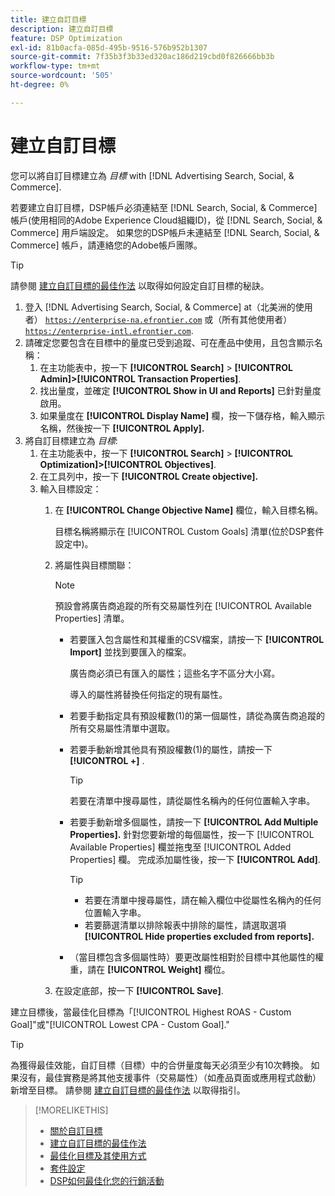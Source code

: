 ```yaml
---
title: 建立自訂目標
description: 建立自訂目標
feature: DSP Optimization
exl-id: 81b0acfa-085d-495b-9516-576b952b1307
source-git-commit: 7f35b3f3b33ed320ac186d219cbd0f826666bb3b
workflow-type: tm+mt
source-wordcount: '505'
ht-degree: 0%

---
```


# 建立自訂目標

您可以將自訂目標建立為 *目標* with [!DNL Advertising Search, Social, & Commerce].

若要建立自訂目標，DSP帳戶必須連結至 [!DNL Search, Social, & Commerce] 帳戶(使用相同的Adobe Experience Cloud組織ID)，從 [!DNL Search, Social, & Commerce] 用戶端設定。 如果您的DSP帳戶未連結至 [!DNL Search, Social, & Commerce] 帳戶，請連絡您的Adobe帳戶團隊。

>[!TIP]
>
>請參閱 [建立自訂目標的最佳作法](custom-goal-best-practices.md) 以取得如何設定自訂目標的秘訣。

1. 登入 [!DNL Advertising Search, Social, & Commerce] at（北美洲的使用者） [`https://enterprise-na.efrontier.com`](https://enterprise-na.efrontier.com) 或（所有其他使用者） [`https://enterprise-intl.efrontier.com`](https://enterprise-intl.efrontier.com).
1. 請確定您要包含在目標中的量度已受到追蹤、可在產品中使用，且包含顯示名稱：
   1. 在主功能表中，按一下 **[!UICONTROL Search]** > **[!UICONTROL Admin]>[!UICONTROL Transaction Properties]**.
   1. 找出量度，並確定 **[!UICONTROL Show in UI and Reports]** 已針對量度啟用。
   1. 如果量度在 **[!UICONTROL Display Name]** 欄，按一下儲存格，輸入顯示名稱，然後按一下 **[!UICONTROL Apply].**
1. 將自訂目標建立為 *目標*:
   1. 在主功能表中，按一下 **[!UICONTROL Search]** > **[!UICONTROL Optimization]>[!UICONTROL Objectives]**.
   1. 在工具列中，按一下 **[!UICONTROL Create objective].**
   1. 輸入目標設定：
      1. 在 **[!UICONTROL Change Objective Name]** 欄位，輸入目標名稱。

         目標名稱將顯示在 [!UICONTROL Custom Goals] 清單(位於DSP套件設定中)。

      1. 將屬性與目標關聯：

         >[!NOTE]
         >
         > 預設會將廣告商追蹤的所有交易屬性列在 [!UICONTROL Available Properties] 清單。

         * 若要匯入包含屬性和其權重的CSV檔案，請按一下 **[!UICONTROL Import]** 並找到要匯入的檔案。

            廣告商必須已有匯入的屬性；這些名字不區分大小寫。

            導入的屬性將替換任何指定的現有屬性。

         * 若要手動指定具有預設權數(1)的第一個屬性，請從為廣告商追蹤的所有交易屬性清單中選取。

         * 若要手動新增其他具有預設權數(1)的屬性，請按一下 **[!UICONTROL +]** .

            >[!TIP]
            >
            > 若要在清單中搜尋屬性，請從屬性名稱內的任何位置輸入字串。

         * 若要手動新增多個屬性，請按一下 **[!UICONTROL Add Multiple Properties].** 針對您要新增的每個屬性，按一下 [!UICONTROL Available Properties] 欄並拖曳至 [!UICONTROL Added Properties] 欄。 完成添加屬性後，按一下 **[!UICONTROL Add]**.

            >[!TIP]
            >
            >* 若要在清單中搜尋屬性，請在輸入欄位中從屬性名稱內的任何位置輸入字串。
            >* 若要篩選清單以排除報表中排除的屬性，請選取選項 **[!UICONTROL Hide properties excluded from reports].**


         * （當目標包含多個屬性時）要更改屬性相對於目標中其他屬性的權重，請在 **[!UICONTROL Weight]** 欄位。
      1. 在設定底部，按一下 **[!UICONTROL Save]**.


建立目標後，當最佳化目標為「[!UICONTROL Highest ROAS - Custom Goal]&quot;或&quot;[!UICONTROL Lowest CPA - Custom Goal].&quot;

>[!TIP]
>
>為獲得最佳效能，自訂目標（目標）中的合併量度每天必須至少有10次轉換。 如果沒有，最佳實務是將其他支援事件（交易屬性）（如產品頁面或應用程式啟動）新增至目標。 請參閱 [建立自訂目標的最佳作法](custom-goal-best-practices.md) 以取得指引。

>[!MORELIKETHIS]
>
>* [關於自訂目標](custom-goal-about.md)
>* [建立自訂目標的最佳作法](custom-goal-best-practices.md)
>* [最佳化目標及其使用方式](optimization-goals.md)
>* [套件設定](/help/dsp/campaign-management/packages/package-settings.md)
> * [DSP如何最佳化您的行銷活動](optimization-how-dsp-optimizes-campaigns.md)

